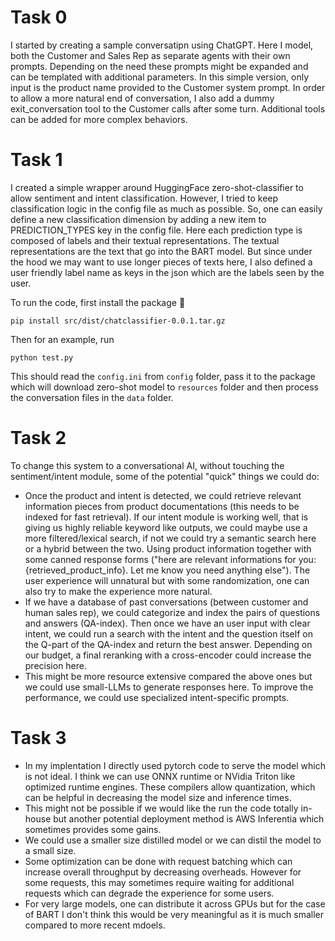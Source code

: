 # Task 0

I started by creating a sample conversatipn using ChatGPT.
Here I model, both the Customer and Sales Rep as separate agents with their own prompts.
Depending on the need these prompts might be expanded and can be templated with additional parameters. In this simple version, only input is the product name provided to the Customer system prompt. In order to allow a more natural end of conversation, I also add a dummy exit_conversation tool to the Customer calls after some turn. Additional tools can be added for more complex behaviors.

# Task 1
I created a simple wrapper around HuggingFace zero-shot-classifier to allow sentiment and intent classification. However, I tried to keep classification logic in the config file as much as possible. So, one can easily define a new classification dimension by adding a new item to PREDICTION_TYPES key in the config file. Here each prediction type is composed of labels and their textual representations. The textual representations are the text that go into the BART model. But since under the hood we may want to use longer pieces of texts here, I also defined a user friendly label name as keys in the json which are the labels seen by the user.

To run the code, first install the package :crossed_fingers:
```
pip install src/dist/chatclassifier-0.0.1.tar.gz
```
Then for an example, run 
```
python test.py
```
This should read the `config.ini` from `config` folder, pass it to the package which will download zero-shot model to `resources` folder and then process the conversation files in the `data` folder.


# Task 2
To change this system to a conversational AI, without touching the sentiment/intent module, some of the potential "quick" things we could do:
* Once the product and intent is detected, we could retrieve relevant information pieces from product documentations (this needs to be indexed for fast retrieval). If our intent module is working well, that is giving us highly reliable keyword like outputs, we could maybe use a more filtered/lexical search, if not we could try a semantic search here or a hybrid between the two. Using product information together with some canned response forms ("here are relevant informations for you: {retrieved_product_info}. Let me know you need anything else"). The user experience will unnatural but with some randomization, one can also try to make the experience more natural.
* If we have a database of past conversations (between customer and human sales rep), we could categorize and index the pairs of questions and answers (QA-index). Then once we have an user input with clear intent, we could run a search with the intent and the question itself on the Q-part of the QA-index and return the best answer. Depending on our budget, a final reranking with a cross-encoder could increase the precision here.
* This might be more resource extensive compared the above ones but we could use small-LLMs to generate responses here. To improve the performance, we could use specialized intent-specific prompts.


# Task 3
* In my implentation I directly used pytorch code to serve the model which is not ideal. I think we can use ONNX runtime or NVidia Triton like optimized runtime engines. These compilers allow quantization, which can be helpful in decreasing the model size and inference times. 
* This might not be possible if we would like the run the code totally in-house but another potential deployment method is AWS Inferentia which sometimes provides some gains.
* We could use a smaller size distilled model or we can distil the model to a small size.
* Some optimization can be done with request batching which can increase overall throughput by decreasing overheads. However for some requests, this may sometimes require waiting for additional requests which can degrade the experience for some users.
* For very large models, one can distribute it across GPUs but for the case of BART I don't think this would be very meaningful as it is much smaller compared to more recent mdoels.
